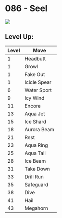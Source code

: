 # 086 - Seel
![][086]

## Level Up:

Level | Move
---   | ---
  1   | Headbutt
  1   | Growl
  1   | Fake Out
  1   | Icicle Spear
  6   | Water Sport
  9   | Icy Wind
 11   | Encore
 13   | Aqua Jet
 15   | Ice Shard
 18   | Aurora Beam
 21   | Rest
 23   | Aqua Ring
 25   | Aqua Tail
 28   | Ice Beam
 31   | Take Down
 33   | Drill Run
 35   | Safeguard
 38   | Dive
 41   | Hail
 43   | Megahorn



[086]: /img/pokemon/086.png

